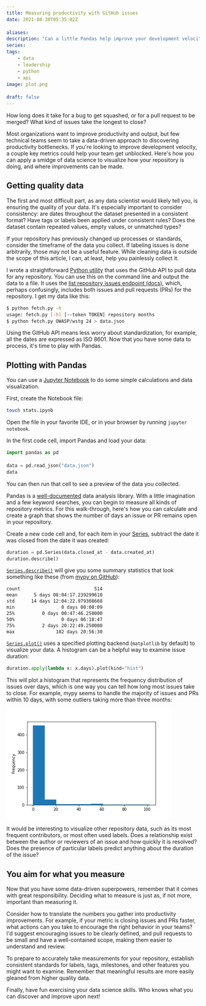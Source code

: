 ```yaml
---
title: Measuring productivity with GitHub issues
date: 2021-08-30T05:35:02Z

aliases:
description: "Can a little Pandas help improve your development velocity?"
series:
tags:
    - data
    - leadership
    - python
    - api
image: plot.png
 
draft: false
---
```


How long does it take for a bug to get squashed, or for a pull request to be merged? What kind of issues take the longest to close?

Most organizations want to improve productivity and output, but few technical teams seem to take a data-driven approach to discovering productivity bottlenecks. If you're looking to improve development velocity, a couple key metrics could help your team get unblocked. Here's how you can apply a smidge of data science to visualize how your repository is doing, and where improvements can be made.

## Getting quality data

The first and most difficult part, as any data scientist would likely tell you, is ensuring the quality of your data. It's especially important to consider consistency: are dates throughout the dataset presented in a consistent format? Have tags or labels been applied under consistent rules? Does the dataset contain repeated values, empty values, or unmatched types?

If your repository has previously changed up processes or standards, consider the timeframe of the data you collect. If labeling issues is done arbitrarily, those may not be a useful feature. While cleaning data is outside the scope of this article, I can, at least, help you painlessly collect it.

I wrote a straightforward [Python utility](https://github.com/victoriadrake/got-issues/) that uses the GitHub API to pull data for any repository. You can use this on the command line and output the data to a file. It uses the [list repository issues endpoint (docs)](https://docs.github.com/en/rest/reference/issues#list-repository-issues), which, perhaps confusingly, includes both issues and pull requests (PRs) for the repository. I get my data like this:

```sh
$ python fetch.py -h
usage: fetch.py [-h] [--token TOKEN] repository months
$ python fetch.py OWASP/wstg 24 > data.json
```

Using the GitHub API means less worry about standardization, for example, all the dates are expressed as ISO 8601. Now that you have some data to process, it's time to play with Pandas.

## Plotting with Pandas

You can use a [Jupyter Notebook](https://jupyter.org/) to do some simple calculations and data visualization.

First, create the Notebook file:

```sh
touch stats.ipynb
```

Open the file in your favorite IDE, or in your browser by running `jupyter notebook`.

In the first code cell, import Pandas and load your data:

```py
import pandas as pd

data = pd.read_json("data.json")
data
```

You can then run that cell to see a preview of the data you collected.

Pandas is a [well-documented](https://pandas.pydata.org/pandas-docs/stable/index.html) data analysis library. With a little imagination and a few keyword searches, you can begin to measure all kinds of repository metrics. For this walk-through, here's how you can calculate and create a graph that shows the number of days an issue or PR remains open in your repository.

Create a new code cell and, for each item in your [Series](https://pandas.pydata.org/pandas-docs/stable/reference/api/pandas.Series.html), subtract the date it was closed from the date it was created:

```py
duration = pd.Series(data.closed_at - data.created_at)
duration.describe()
```

[`Series.describe()`](https://pandas.pydata.org/pandas-docs/stable/reference/api/pandas.Series.describe.html) will give you some summary statistics that look something like these (from [mypy on GitHub](https://github.com/python/mypy)):

```text
count                           514
mean      5 days 08:04:17.239299610
std      14 days 12:04:22.979308668
min                 0 days 00:00:09
25%          0 days 00:47:46.250000
50%                 0 days 06:18:47
75%          2 days 20:22:49.250000
max               102 days 20:56:30
```

[`Series.plot()`](https://pandas.pydata.org/pandas-docs/stable/reference/api/pandas.Series.plot.html?) uses a specified plotting backend (`matplotlib` by default) to visualize your data. A histogram can be a helpful way to examine issue duration:

```py
duration.apply(lambda x: x.days).plot(kind="hist")
```

This will plot a histogram that represents the frequency distribution of issues over days, which is one way you can tell how long most issues take to close. For example, mypy seems to handle the majority of issues and PRs within 10 days, with some outliers taking more than three months:

![Histogram for mypy issues over the last six months](plot.png)

It would be interesting to visualize other repository data, such as its most frequent contributors, or most often used labels. Does a relationship exist between the author or reviewers of an issue and how quickly it is resolved? Does the presence of particular labels predict anything about the duration of the issue?

## You aim for what you measure

Now that you have some data-driven superpowers, remember that it comes with great responsibility. Deciding what to measure is just as, if not more, important than measuring it.

Consider how to translate the numbers you gather into productivity improvements. For example, if your metric is closing issues and PRs faster, what actions can you take to encourage the right behavior in your teams? I'd suggest encouraging issues to be clearly defined, and pull requests to be small and have a well-contained scope, making them easier to understand and review.

To prepare to accurately take measurements for your repository, establish consistent standards for labels, tags, milestones, and other features you might want to examine. Remember that meaningful results are more easily gleaned from higher quality data.

Finally, have fun exercising your data science skills. Who knows what you can discover and improve upon next!
